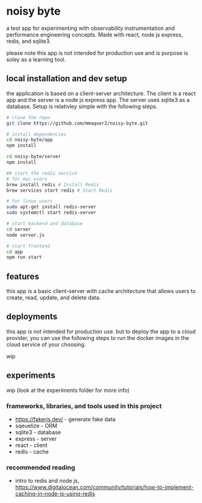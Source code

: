 # noisy byte

a test app for experimenting with observability instrumentation and performance engineering concepts. Made with react, node js express, redis, and sqlite3.

please note this app is not intended for production use and is purpose is soley as a learning tool.


## local installation and dev setup

the application is based on a client-server architecture. The client is a react app and the server is a node js express app. The server uses sqlite3 as a database. Setup is relativley simple with the following steps.

```bash
# clone the repo
git clone https://github.com/mmaquer2/noisy-byte.git

# install dependencies
cd noisy-byte/app
npm install

cd noisy-byte/server
npm install

## start the redis service 
# for mac users
brew install redis # Install Redis
brew services start redis # Start Redis

# for linux users
sudo apt-get install redis-server
sudo systemctl start redis-server

# start backend and database
cd server
node server.js

# start frontend
cd app
npm run start
```

## features

this app is a basic client-server with cache architecture that allows users to create, read, update, and delete data. 


## deployments

this app is not intended for production use. but to deploy the app to a cloud provider, you can use the following steps to run the docker images in the cloud service of your choosing.


wip

## experiments

wip (look at the experiments folder for more info)

### frameworks, libraries, and tools used in this project

- https://fakerjs.dev/  - generate fake data
- sqeuelize - ORM
- sqlite3 - database
- express - server
- react - client
- redis - cache



### recommended reading
- intro to redis and node js, https://www.digitalocean.com/community/tutorials/how-to-implement-caching-in-node-js-using-redis